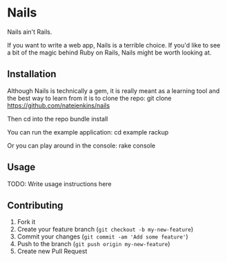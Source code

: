 # Nails

Nails ain't Rails.   

If you want to write a web app, Nails is a terrible choice.
If you'd like to see a bit of the magic behind Ruby on Rails, Nails might be worth looking at.

## Installation

Although Nails is technically a gem, it is really meant as a learning tool and the best
way to learn from it is to clone the repo:
    git clone https://github.com/natejenkins/nails

Then cd into the repo
    bundle install

You can run the example application:
    cd example
    rackup

Or you can play around in the console:
    rake console

## Usage

TODO: Write usage instructions here

## Contributing

1. Fork it
2. Create your feature branch (`git checkout -b my-new-feature`)
3. Commit your changes (`git commit -am 'Add some feature'`)
4. Push to the branch (`git push origin my-new-feature`)
5. Create new Pull Request
